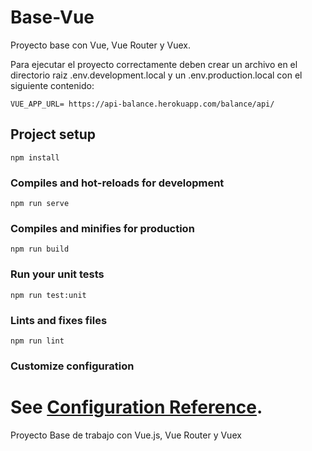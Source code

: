 # Base-Vue

Proyecto base con Vue, Vue Router y Vuex.

Para ejecutar el proyecto correctamente deben crear un archivo en el directorio raiz .env.development.local y un .env.production.local con el siguiente contenido:
```
VUE_APP_URL= https://api-balance.herokuapp.com/balance/api/
```

## Project setup
```
npm install
```

### Compiles and hot-reloads for development
```
npm run serve
```

### Compiles and minifies for production
```
npm run build
```

### Run your unit tests
```
npm run test:unit
```

### Lints and fixes files
```
npm run lint
```

### Customize configuration
See [Configuration Reference](https://cli.vuejs.org/config/).
=======
Proyecto Base de trabajo con Vue.js, Vue Router y Vuex
